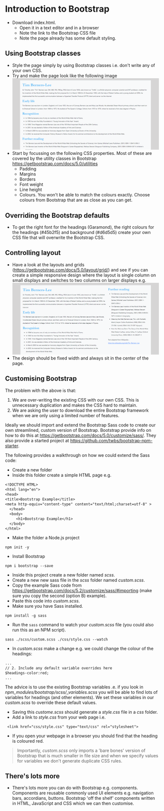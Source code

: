 # Introduction to Bootstrap

* Download index.html. 
  * Open it in a text editor and in a browser
  * Note the link to the Bootstrap CSS file
  * Note the page already has some default styling.

## Using Bootstrap classes
* Style the page simply by using Bootstrap classes i.e. don't write any of your own CSS.
* Try and make the page look like the following image
 ![Example page](tbl.png "Example")
* Start by focussing on the following CSS properties. Most of these are covered by the utility classes in Bootstrap https://getbootstrap.com/docs/5.0/utilities
  * Padding 
  * Margins
  * Borders
  * Font weight
  * Line height
  * Colours. You won't be able to match the colours exactly. Choose colours from Bootstrap that are as close as you can get. 

## Overriding the Bootstrap defaults
* To get the right font for the headings (Garamond), the right colours for the headings (#45b2f5) and background (#d6d5d5) create your own CSS file that will overwrite the Bootstrap CSS.

## Controlling layout
* Have a look at the layouts and grids (https://getbootstrap.com/docs/5.0/layout/grid/) and see if you can create a simple responsive design where the layout is single column on small displays and switches to two columns on larger displays e.g.
![Responsive xample page](tbl-responsive.png "Responsive Example")
* The design should be fixed width and always sit in the center of the page.
  
## Customising Bootstrap
The problem with the above is that: 
1. We are over-writing the existing CSS with our own CSS. This is unnecessary duplication and makes the CSS hard to maintain. 
2. We are asking the user to download the entire Bootstrap framework when we are only using a limited number of features. 

Ideally we should import and extend the Bootstrap Sass code to create our own streamlined, custom version of Bootstrap. Bootstrap provide info on how to do this at https://getbootstrap.com/docs/5.0/customize/sass/. They also provide a started project at https://github.com/twbs/bootstrap-npm-starter.

The following provides a walkthrough on how we could extend the Sass code:

* Create a new folder
* Inside this folder create a simple HTML page e.g. 
```
<!DOCTYPE HTML>
<html lang="en">
<head>
<title>Bootstrap Example</title>
<meta http-equiv="content-type" content="text/html;charset=utf-8" >
  </head>
  <body>
     <h1>Bootstrap Example</h1>
  </body>
</html>
```
* Make the folder a Node.js project
```
npm init -y
```
* Install Bootstrap
```
npm i bootstrap --save
```
* Inside this project create a new folder named *scss*.
* Create a new new sass file in the *scss* folder named *custom.scss*.
* Copy the example Sass code from https://getbootstrap.com/docs/5.2/customize/sass/#importing (make sure you copy the second (option B) example).
* Paste this code into *custom.scss*.
* Make sure you have Sass installed.
```
npm install -g sass
```
* Run the ```sass``` command to watch your *custom.scss* file (you could also run this as an NPM script).
```
sass ./scss/custom.scss ./css/style.css --watch
```
* In *custom.scss* make a change e.g. we could change the colour of the headings:
```
...
// 2. Include any default variable overrides here
$headings-color:red;
...
```
The advice is to use the existing Bootstrap variables .e. if you look in *npm_modules/bootstrap/scss/_variables.scss* you will be able to find lots of variables for headings (and other elements). We set these variables in our *custom.scss* to override these default values.
* Saving this *custome.scss* should generate a *style.css* file in a *css* folder. 
* Add a link to *style.css* from your web page i.e.
```
 <link href="css/style.css" type="text/css" rel="stylesheet">
```
* If you open your webpage in a browser you should find that the heading is coloured red. 

> Importantly, *custom.scss* only imports a 'bare bones' version of Bootstrap that is much smaller in file size and when we specify values for variables we don't generate duplicate CSS rules.

## There's lots more
* There's lots more you can do with Bootstrap e.g. components. Components are reusable commonly used UI elements e.g. navigation bars, accordians, buttons. Bootstrap 'off the shelf' components written in HTML, JavaScript and CSS which we can then customise. 
